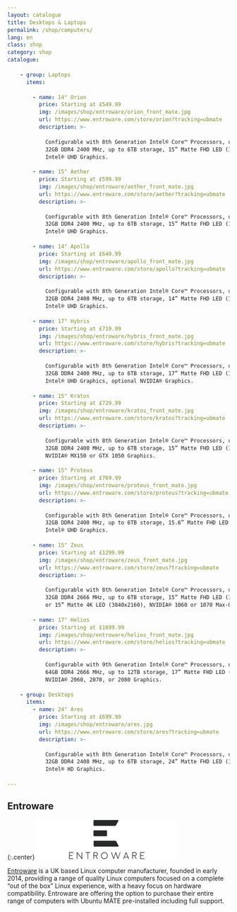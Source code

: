 ```yaml
---
layout: catalogue
title: Desktops & Laptops
permalink: /shop/computers/
lang: en
class: shop
category: shop
catalogue:

    - group: Laptops
      items:

        - name: 14" Orion
          price: Starting at £549.99
          img: /images/shop/entroware/orion_front_mate.jpg
          url: https://www.entroware.com/store/orion?tracking=ubmate
          description: >-

            Configurable with 8th Generation Intel® Core™ Processors, up to
            32GB DDR4 2400 MHz, up to 6TB storage, 15” Matte FHD LED (1920x1080),
            Intel® UHD Graphics.

        - name: 15" Aether
          price: Starting at £599.99
          img: /images/shop/entroware/aether_front_mate.jpg
          url: https://www.entroware.com/store/aether?tracking=ubmate
          description: >-

            Configurable with 8th Generation Intel® Core™ Processors, up to
            32GB DDR4 2400 MHz, up to 6TB storage, 15” Matte FHD LED (1920x1080),
            Intel® UHD Graphics.

        - name: 14" Apollo
          price: Starting at £649.99
          img: /images/shop/entroware/apollo_front_mate.jpg
          url: https://www.entroware.com/store/apollo?tracking=ubmate
          description: >-

            Configurable with 8th Generation Intel® Core™ Processors, up to
            32GB DDR4 2400 MHz, up to 6TB storage, 14” Matte FHD LED (1920x1080),
            Intel® UHD Graphics.

        - name: 17" Hybris
          price: Starting at £719.99
          img: /images/shop/entroware/hybris_front_mate.jpg
          url: https://www.entroware.com/store/hybris?tracking=ubmate
          description: >-

            Configurable with 8th Generation Intel® Core™ Processors, up to
            32GB DDR4 2400 MHz, up to 6TB storage, 17” Matte FHD LED (1920x1080),
            Intel® UHD Graphics, optional NVIDIA® Graphics.

        - name: 15" Kratos
          price: Starting at £729.99
          img: /images/shop/entroware/kratos_front_mate.jpg
          url: https://www.entroware.com/store/kratos?tracking=ubmate
          description: >-

            Configurable with 8th Generation Intel® Core™ Processors, up to
            32GB DDR4 2400 MHz, up to 6TB storage, 15” Matte FHD LED (1920x1080),
            NVIDIA® MX150 or GTX 1050 Graphics.

        - name: 15" Proteus
          price: Starting at £769.99
          img: /images/shop/entroware/proteus_front_mate.jpg
          url: https://www.entroware.com/store/proteus?tracking=ubmate
          description: >-

            Configurable with 8th Generation Intel® Core™ Processors, up to
            32GB DDR4 2400 MHz, up to 6TB storage, 15.6” Matte FHD LED (1920x1080),
            Intel® UHD Graphics.

        - name: 15" Zeus
          price: Starting at £1299.99
          img: /images/shop/entroware/zeus_front_mate.jpg
          url: https://www.entroware.com/store/zeus?tracking=ubmate
          description: >-

            Configurable with 8th Generation Intel® Core™ Processors, up to
            32GB DDR4 2666 MHz, up to 6TB storage, 15” Matte FHD LED (1920x1080)
            or 15” Matte 4K LED (3840x2160), NVIDIA® 1060 or 1070 Max-Q Graphics.

        - name: 17" Helios
          price: Starting at £1699.99
          img: /images/shop/entroware/helios_front_mate.jpg
          url: https://www.entroware.com/store/helios?tracking=ubmate
          description: >-

            Configurable with 9th Generation Intel® Core™ Processors, up to
            64GB DDR4 2666 MHz, up to 12TB storage, 17” Matte FHD LED (1920x1080),
            NVIDIA® 2060, 2070, or 2080 Graphics.

    - group: Desktops
      items:
        - name: 24" Ares
          price: Starting at £699.99
          img: /images/shop/entroware/ares.jpg
          url: https://www.entroware.com/store/ares?tracking=ubmate
          description: >-

            Configurable with 8th Generation Intel® Core™ Processors, up to
            32GB DDR4 2400 MHz, up to 6TB storage, 24” Matte FHD LED (1920x1080),
            Intel® HD Graphics.

---
```



## Entroware

{:.center}
[![Entroware logo](/images/shop/entroware/entroware.png)](https://www.entroware.com/store/?tracking=ubmate)

[Entroware](https://entroware.com/) is a UK based Linux computer manufacturer,
founded in early 2014, providing a range of quality Linux computers focused on a
complete “out of the box” Linux experience, with a heavy focus on hardware
compatibility. Entroware are offering the option to purchase their entire range
of computers with Ubuntu MATE pre-installed including full support.
